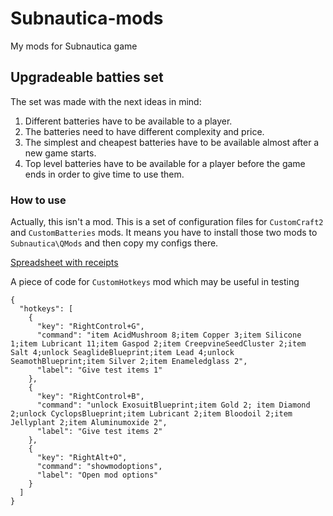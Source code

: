# Subnautica-mods
My mods for Subnautica game
## Upgradeable batties set
The set was made with the next ideas in mind:
1. Different batteries have to be available to a player.
2. The batteries need to have different complexity and price.
3. The simplest and cheapest batteries have to be available almost after a new game starts.
4. Top level batteries have to be available for a player before the game ends in order to give time to use them.
### How to use
Actually, this isn't a mod.
This is a set of configuration files for `CustomCraft2` and `CustomBatteries` mods. It means you have to install those two mods to `Subnautica\QMods` and then copy my configs there.

[Spreadsheet with receipts](https://docs.google.com/spreadsheets/d/1dg1_6DHfWw16LHQqNaENshk4pyM28qT2TEcOFh5uM7E)

A piece of code for `CustomHotkeys` mod which may be useful in testing
```
{
  "hotkeys": [
    {
      "key": "RightControl+G",
      "command": "item AcidMushroom 8;item Copper 3;item Silicone 1;item Lubricant 11;item Gaspod 2;item CreepvineSeedCluster 2;item Salt 4;unlock SeaglideBlueprint;item Lead 4;unlock SeamothBlueprint;item Silver 2;item Enameledglass 2",
      "label": "Give test items 1"
    },
    {
      "key": "RightControl+B",
      "command": "unlock ExosuitBlueprint;item Gold 2; item Diamond 2;unlock CyclopsBlueprint;item Lubricant 2;item Bloodoil 2;item Jellyplant 2;item Aluminumoxide 2",
      "label": "Give test items 2"
    },
    {
      "key": "RightAlt+O",
      "command": "showmodoptions",
      "label": "Open mod options"
    }
  ]
}
```
